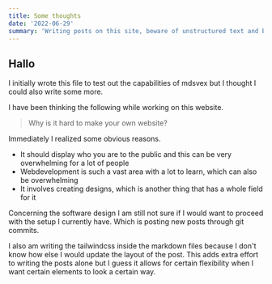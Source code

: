 ```yaml
---
title: Some thoughts
date: '2022-06-29'
summary: 'Writing posts on this site, beware of unstructured text and basically a WIP post'
---
```


## Hallo

I initially wrote this file to test out the capabilities of mdsvex but I thought I could also write some more.

I have been thinking the following while working on this website.

> Why is it hard to make your own website?

Immediately I realized some obvious reasons.

- It should display who you are to the public and this can be very overwhelming for a lot of people
- Webdevelopment is such a vast area with a lot to learn, which can also be overwhelming
- It involves creating designs, which is another thing that has a whole field for it

Concerning the software design I am still not sure if I would want to proceed with the setup I currently have. Which is posting new posts through git commits.

I also am writing the tailwindcss inside the markdown files because I don't know how else I would update the layout of the post. This adds extra effort to writing the posts alone but I guess it allows for certain flexibility when I want certain elements to look a certain way.

<style lang="postcss">
    blockquote {
        @apply dark:bg-slate-800 bg-gray-50 p-2 mt-2 mb-4 mx-4
    }

    ul {
        @apply flex flex-col
    }

    li {
        @apply my-2 mx-6 font-thin list-disc
    }

    h2 {
		@apply pb-4;
	}
    
    p {
        @apply py-2
    }

    a {
        @apply text-blue-900 hover:text-blue-400 dark:text-blue-500 dark:hover:text-blue-200
    }
    </style>
